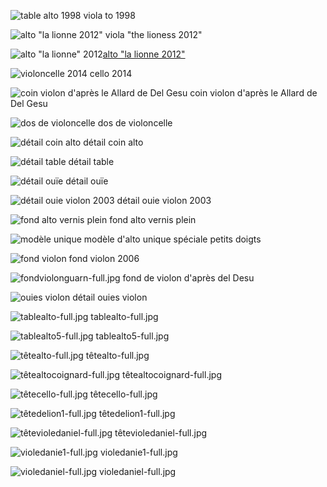 ![table alto 1998](https://lutherie.github.io/dossier-photos-Github/photo-instruments-pour-github/tablealto4-full.jpg#down)
viola to 1998


![alto "la lionne 2012"](https://lutherie.github.io/dossier-photos-Github/photo-instruments-pour-github/altotêteviolon5-full.jpg#down)
viola "the lioness 2012"

![alto "la lionne" 2012](https://lutherie.github.io/dossier-photos-Github/photo-instruments-pour-github/altotêtedelion1-thumb.jpg)[alto "la lionne 2012"](https://lutherie.github.io/dossier-photos-Github/photo-instruments-pour-github/altotêteviolon5-full.jpg#down)


![violoncelle 2014](https://lutherie.github.io/dossier-photos-Github/photo-instruments-pour-github/bodycello-full.jpg#down)
cello 2014


![coin violon d'après le Allard de Del Gesu](https://lutherie.github.io/dossier-photos-Github/photo-instruments-pour-github/coinviolonfull.jpg#right)
coin violon d'après le Allard de Del Gesu


![dos de violoncelle](https://lutherie.github.io/dossier-photos-Github/photo-instruments-pour-github/doscello-full.jpg#right)
dos de violoncelle


![détail coin alto](https://lutherie.github.io/dossier-photos-Github/photo-instruments-pour-github/détailcoinalto-full.jpg#right)
détail coin alto


![détail table](https://lutherie.github.io/dossier-photos-Github/photo-instruments-pour-github/détailouie3-full.jpg#right)
détail table


![détail ouïe](https://lutherie.github.io/dossier-photos-Github/photo-instruments-pour-github/détailouiealto6-full.jpg#right)
détail ouïe


![détail ouie violon 2003](https://lutherie.github.io/dossier-photos-Github/photo-instruments-pour-github/détailouieviolon5-full.jpg#right)
détail ouie violon 2003


![fond alto vernis plein](https://lutherie.github.io/dossier-photos-Github/photo-instruments-pour-github/fondalto2-full.jpg#right)
fond alto vernis plein


![modèle unique](https://lutherie.github.io/dossier-photos-Github/photo-instruments-pour-github/fondaltocoignard-full.jpg#right)
modèle d'alto unique spéciale petits doigts


![fond violon](https://lutherie.github.io/dossier-photos-Github/photo-instruments-pour-github/fondviolon1-full.jpg#right)
fond violon 2006


![fondviolonguarn-full.jpg](https://lutherie.github.io/dossier-photos-Github/photo-instruments-pour-github/fondviolonguarn-full.jpg#right)
fond de violon d'après del Desu 


![ouies violon](https://lutherie.github.io/dossier-photos-Github/photo-instruments-pour-github/ouieviolon5-full.jpg#right)
détail ouies violon


![tablealto-full.jpg](https://lutherie.github.io/dossier-photos-Github/photo-instruments-pour-github/tablealto-full.jpg#right)
tablealto-full.jpg


![tablealto5-full.jpg](https://lutherie.github.io/dossier-photos-Github/photo-instruments-pour-github/tablealto5-full.jpg#right)
tablealto5-full.jpg


![têtealto-full.jpg](https://lutherie.github.io/dossier-photos-Github/photo-instruments-pour-github/têtealto-full.jpg#right)
têtealto-full.jpg


![têtealtocoignard-full.jpg](https://lutherie.github.io/dossier-photos-Github/photo-instruments-pour-github/têtealtocoignard-full.jpg#right)
têtealtocoignard-full.jpg


![têtecello-full.jpg](https://lutherie.github.io/dossier-photos-Github/photo-instruments-pour-github/têtecello-full.jpg#right)
têtecello-full.jpg


![têtedelion1-full.jpg](https://lutherie.github.io/dossier-photos-Github/photo-instruments-pour-github/têtedelion1-full.jpg#right)
têtedelion1-full.jpg


![têtevioledaniel-full.jpg](https://lutherie.github.io/dossier-photos-Github/photo-instruments-pour-github/têtevioledaniel-full.jpg#right)
têtevioledaniel-full.jpg


![violedanie1-full.jpg](https://lutherie.github.io/dossier-photos-Github/photo-instruments-pour-github/violedanie1-full.jpg#right)
violedanie1-full.jpg


![violedaniel-full.jpg](https://lutherie.github.io/dossier-photos-Github/photo-instruments-pour-github/violedaniel-full.jpg#right)
violedaniel-full.jpg

